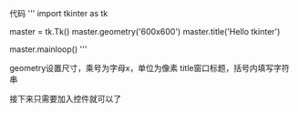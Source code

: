 代码
'''
import tkinter as tk

master = tk.Tk()
master.geometry('600x600')
master.title('Hello tkinter')

master.mainloop()
'''

geometry设置尺寸，乘号为字母x，单位为像素
title窗口标题，括号内填写字符串

接下来只需要加入控件就可以了